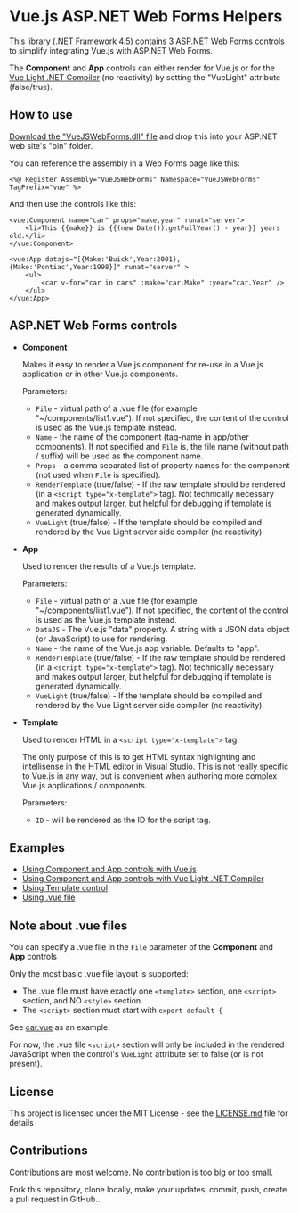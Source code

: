#  Vue.js ASP.NET Web Forms Helpers

This library (.NET Framework 4.5) contains 3 ASP.NET Web Forms controls to simplify integrating Vue.js with ASP.NET Web Forms.

The **Component** and **App** controls can either render for Vue.js or for the [Vue Light .NET Compiler](https://github.com/jesperhoy/VueLight) (no reactivity) by setting the "VueLight" attribute (false/true).

## How to use

[Download the "VueJSWebForms.dll" file](https://github.com/jesperhoy/VueJSWebForms/releases) and drop this into your ASP.NET web site's "bin" folder.

You can reference the assembly in a Web Forms page like this:

    <%@ Register Assembly="VueJSWebForms" Namespace="VueJSWebForms" TagPrefix="vue" %>

And then use the controls like this:

    <vue:Component name="car" props="make,year" runat="server">
        <li>This {{make}} is {{(new Date()).getFullYear() - year}} years old.</li>
    </vue:Component>        

    <vue:App datajs="[{Make:'Buick',Year:2001},{Make:'Pontiac',Year:1998}]" runat="server" >
        <ul>
            <car v-for="car in cars" :make="car.Make" :year="car.Year" />
        </ul>
    </vue:App>



## ASP.NET Web Forms controls 

- **Component**

    Makes it easy to render a Vue.js component for re-use in a Vue.js application or in other Vue.js components.

    Parameters:
    - `File` - virtual path of a .vue file (for example "~/components/list1.vue"). If not specified, the content of the control is used as the Vue.js template instead.
    - `Name` - the name of the component (tag-name in app/other components). If not specified and `File` is, the file name (without path / suffix) will be used as the component name.
    - `Props` - a comma separated list of property names for the component (not used when `File` is specified).
    - `RenderTemplate` (true/false) - If the raw template should be rendered (in a `<script type="x-template">` tag). Not technically necessary and makes output larger, but helpful for debugging if template is generated dynamically.
    - `VueLight` (true/false) - If the template should be compiled and rendered by the Vue Light server side compiler (no reactivity).

- **App**

    Used to render the results of a Vue.js template.

    Parameters:
    - `File` - virtual path of a .vue file (for example "~/components/list1.vue"). If not specified, the content of the control is used as the Vue.js template instead.
    - `DataJS` - The Vue.js "data" property. A string with a JSON data object (or JavaScript) to use for rendering.
    - `Name` - the name of the Vue.js app variable. Defaults to "app".
    - `RenderTemplate` (true/false) - If the raw template should be rendered (in a `<script type="x-template">` tag). Not technically necessary and makes output larger, but helpful for debugging if template is generated dynamically.
    - `VueLight` (true/false) - If the template should be compiled and rendered by the Vue Light server side compiler (no reactivity).

  
- **Template**

    Used to render HTML in a `<script type="x-template">` tag.

    The only purpose of this is to get HTML syntax highlighting and intellisense in the HTML editor in Visual Studio. This is not really specific to Vue.js in any way, but is convenient when authoring more complex Vue.js applications / components. 

    Parameters:
    - `ID` - will be rendered as the ID for the script tag.


## Examples

- [Using Component and App controls with Vue.js](sample-web-site/sample-vuejs.aspx)
- [Using Component and App controls with Vue Light .NET Compiler](sample-web-site/sample-vuelight.aspx)
- [Using Template control](sample-web-site/sample-template.aspx)
- [Using .vue file](sample-web-site/sample-vue-file.aspx)


## Note about .vue files

You can specify a .vue file in the `File` parameter of the **Component** and **App** controls

Only the most basic .vue file layout is supported:
- The .vue file must have exactly one `<template>` section, one `<script>` section, and NO `<style>` section.
- The `<script>` section must start with `export default {`

See [car.vue](sample-web-site/car.vue) as an example.

For now, the .vue file `<script>` section will only be included in the rendered JavaScript when the control's 
    `VueLight` attribute set to false (or is not present).



## License

This project is licensed under the MIT License - see the [LICENSE.md](LICENSE.md) file for details

## Contributions

Contributions are most welcome. No contribution is too big or too small.

Fork this repository, clone locally, make your updates, commit, push, create a pull request in GitHub...


